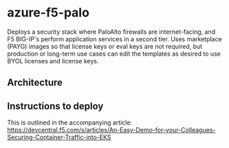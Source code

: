 # azure-f5-palo
Deploys a security stack where PaloAlto firewalls are internet-facing, and F5 BIG-IP's perform application services in a second tier. Uses marketplace (PAYG) images so that license keys or eval keys are not required, but production or long-term use cases can edit the templates as desired to use BYOL licenses and license keys.

## Architecture

## Instructions to deploy
This is outlined in the accompanying article: https://devcentral.f5.com/s/articles/An-Easy-Demo-for-your-Colleagues-Securing-Container-Traffic-into-EKS


